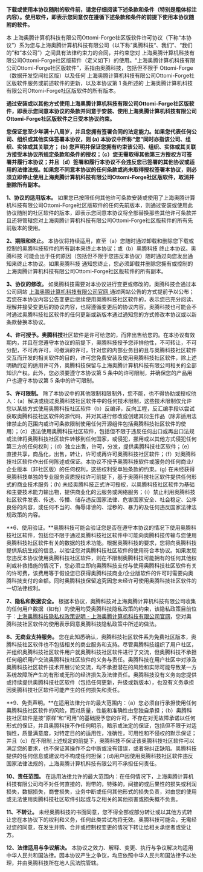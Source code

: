**下载或使用本协议随附的软件前，请您仔细阅读下述条款和条件（特别是粗体标注内容）。使用软件，即表示您同意仅在遵循下述条款和条件的前提下使用本协议随附的软件。**

本 上海奥腾计算机科技有限公司Ottomi-Forge社区版软件许可协议（下称“本协议”）系为您与上海奥腾计算机科技有限公司（以下称”奥腾科技“、我们”、“我们的”和“本公司”）之间具有法律约束力的合同，并约束您对 上海奥腾计算机科技有限公司Ottomi-Forge社区版软件（定义如下）的使用。“上海奥腾计算机科技有限公司Ottomi-Forge社区版软件”，系指由奥腾科技，包括但不限于 Ottomi-Forge（数据开发空间社区版）以及任何 上海奥腾计算机科技有限公司Ottomi-Forge社区版软件服务或前述软件的更新，以及本协议第 1 条所述的 上海奥腾计算机科技有限公司Ottomi-Forge社区版软件的所有版本。

**通过安装或以其他方式使用上海奥腾计算机科技有限公司Ottomi-Forge社区版软件，即表示您同意本协议的条款并同意于安装、使用上海奥腾计算机科技有限公司Ottomi-Forge社区版软件之日受本协议约束。**

**您保证您至少年满十八周岁，并且您拥有签署合同的法定能力。如果您代表任何公司、组织或其他实体签署本协议，则 (a) 本协议中所称“您”同时亦指该公司、组织、实体或其关联方； (b) 您声明并保证您拥有约束该公司、组织、实体或其关联方接受本协议所规定条款和条件的授权；（c）您无需取得其他第三方授权方可签署并履行本协议；并且（d）签署和履行本协议不会违反您已签署的其他协议或适用的法律法规。如果您不同意本协议的任何条款或尚未取得授权签署本协议，则必须立即停止使用上海奥腾计算机科技有限公司Ottomi-Forge社区版软件，取消并删除所有副本。**

**1、协议的适用版本。** 如果您已按照任何其他许可条款安装或使用了上海奥腾计算机科技有限公司Ottomi-Forge社区版软件的任何先前版本，则通过安装或使用此协议随附的社区软件的版本，即表示您同意本协议将全部替换那些其他许可条款并且还将管辖您对上海奥腾计算机科技有限公司Ottomi-Forge社区版软件的所有先前版本的使用。

**2、期限和终止。** 本协议将持续适用，直至（a）您随时通过卸载和删除您下载或控制的奥腾科技软件的所有副本来终止本协议；或（b）奥腾科技 终止本协议。奥腾科技 可能会出于任何原因（包括但不限于您违反本协议）随时通过向您发出通知来终止本协议。如果奥腾科技 通知您终止，您必须卸载并删除您拥有或控制的上海奥腾计算机科技有限公司Ottomi-Forge社区版软件的所有副本。

**3、协议的修改。** 如奥腾科技需要对本协议进行变更或修改的，奥腾科技会通过本公司网站 [上海奥腾计算机科技有限公司官网 ](http://124.221.122.23/)通过网站公告的方式提前予以公布；若您在本协议内容公告变更后继续使用奥腾科技社区软件的，表示您已充分阅读、理解并接受变更后的协议内容，也将遵循变更后的协议内容。奥腾科技也可能会不时通过奥腾科技社区软件的任何更新或新版本通过通知您的方式修改本协议或以新条款替换本协议。

**4、许可授予。奥腾科技**社区软件是许可给您的，而非出售给您的。在本协议有效期内，并且在您遵守本协议的前提下，奥腾科技授予您非排他性，不可转让，不可分配，不可再许可，可撤消的许可，针对您的内部业务目的且与奥腾科技社区软件交互而开发的相关软件的目的，许可您免费安装及使用奥腾科技社区软件，除上述明确约定的适用许可外，奥腾科技保留与上海奥腾计算机科技有限公司相关的全部知识产权。此外，您必须要遵守本协议第 5 条中的许可限制，并确保您的产品用户也遵守本协议第 5 条中的许可限制。

**5、许可限制。** 除了本协议中的其他限制和限制外，您不能，也不得协助或授权他人：（a）解决或绕过奥腾科技社区软件中的任何技术限制，这些技术限制仅允许您以某些方式使用奥腾科技社区软件（b）反编译，反向工程，反汇编手段以尝试获取奥腾科技社区软件的源代码，并对其进行修改或创建其衍生作品（除非适用法律禁止的范围内或许可条款限制使用任何开源组件包括奥腾科技社区软件的使用）；（c）违法使用奥腾科技社区软件，包括但不限于违反任何出口或再出口法规或法律将奥腾科技社区软件转移到任何国家，或侵犯，挪用或以其他方式侵犯任何第三方的任何权利；（d）独立出售，许可，分发，提供奥腾科技社区软件；（e）直接共享，商品化，出售，转让，许可或再许可奥腾科技社区软件；（f）对奥腾科技社区软件作出任何陈述或保证。本协议不授予奥腾科技软件或服务的任何商业/企业版本（非社区版）的任何权利，这些权利受单独条款的约束。(g) 在未经获得奥腾科技单独的专业服务资质授权许可前提下，基于奥腾科技社区软件提供任何形式的商业技术服务；(h) 未经奥腾科技正式许可授权，以奥腾科技社区软件为基础和主要技术能力输出物，提供商业化的云服务或网络服务；（i）禁止利用奥腾科技社区软件发表、传送、传播、储存违反国家法律、危害国家安全、社会稳定、公序良俗的内容，或任何不当的、侮辱诽谤的、淫秽的、暴力的及任何违反国家法律法规政策的内容。

**6、使用验证。**奥腾科技可能会验证您是否在遵守本协议的情况下使用奥腾科技社区软件，包括但不限于通过奥腾科技社区软件中可能向奥腾科技传输与您使用奥腾科技社区软件有关的数据的技术功能。根据奥腾科技的要求，您将向奥腾科技提供系统生成的信息，以验证您对奥腾科技社区软件的使用符合本协议。如果发现您违反本协议使用奥腾科技社区软件，则在不限制奥腾科技可能拥有的任何其他权利或补救措施的情况下，您必须立即向奥腾科技支付与使用奥腾科技社区软件有关的许可费，该费用等于假设您已获得奥腾科技商业/企业版软件的许可时需要向奥腾科技支付的金额。同时奥腾科技保留追究因您未经许可使用奥腾科技社区软件的一切法律权利。

**7、隐私和数据安全。** 根据本协议，奥腾科技对上海奥腾计算机科技有限公司收集的任何用户数据（如有）的使用均受奥腾科技隐私政策的约束，该隐私政策目前位于：[上海奥腾科技隐私权政策说明 - 上海奥腾计算机科技有限公司官网](http://124.221.122.23/奥腾隐私权政策说明)，您对奥腾科技社区软件的使用表示同意奥腾科技隐私政策中所述的做法。

**8、无商业支持服务。** 您在此知悉确认，奥腾科技社区软件系为免费社区版本，奥腾科技社区软件也不包括相关的商业服务和支持。尽管奥腾科技组织了用户社区，并组织奥腾科技社区软件用户就奥腾科技社区软件进行了交流，但奥腾科技不承担任何组织用户交流奥腾科技社区软件的义务与责任。奥腾科技在用户社区中对涉及奥腾科技社区软件技术开展讨论交流，均不承担潜在的风险和实际可能导致某一方系统故障所产生的有形或无形的经济损失及法律责任。奥腾科技没有义务向您提供或持续提供奥腾科技社区软件（包括任何更新，升级或新版本），也没有义务承担因奥腾科技社区软件可能产生的任何损失和责任。

**9、免责声明。**在适用法律允许的最大范围内：（a）您必须自行承担使用任何奥腾科技社区软件的风险，而对质量，性能和准确性由您独自承担；（b）奥腾科技社区软件是按“原样”和“可用”的基础授予您的许可，不存在对无故障承诺以任何形式的保证，并且奥腾科技不作任何明示，暗示或法定的保证，包括但不限于对适销性，质量满意度，对特定目的的适用性，准确性，可用性和不侵权的默示保证；并且（c）在不限制上述规定的前提下，奥腾科技不保证该奥腾科技社区软件可以满足您的要求，也不保证其操作不会中断或没有错误，或者将纠正缺陷。奥腾科技提供的任何信息或建议均不构成任何担保；(d)用户因使用奥腾科技社区软件违反国家法律法规的，上海奥腾计算机科技有限公司不承担任何责任。

**10、责任范围。** 在适用法律允许的最大范围内：在任何情况下，上海奥腾计算机科技有限公司均不对任何直接的，附带的，特殊的，间接的或后果性的损失或利润损失，数据损失，商誉损失，业务中断或任何其他形式的损失负责，对由您的使用或无法使用奥腾科技社区软件引起或与之相关的其他损害或损失概不负责。

**11、不转让。** 未经奥腾科技的书面同意，您不得全部或部分转让或以其他方式转让您在本协议下的权利和义务，任何此类尝试均将无效。奥腾科技可能会，无需经过您的同意，在发生并购、合并或控制权变更的情况下转让给相关承继者或受让方。

**12、法律适用与争议解决。** 本协议之效力、解释、变更、执行与争议解决均适用中华人民共和国法律。因本协议产生之争议，均应依照中华人民共和国法律予以处理，并由奥腾科技所在地人民法院管辖。